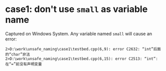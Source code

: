 # case1: don't use `small` as variable name

Captured on Windows System. Any variable named `small` will cause an error:
```
2>D:\work\unsafe_naming\case1\testbed.cpp(6,9): error C2632: “int”后面的“char”非法
2>D:\work\unsafe_naming\case1\testbed.cpp(6,15): error C2513: “int”: 在“=”前没有声明变量
```